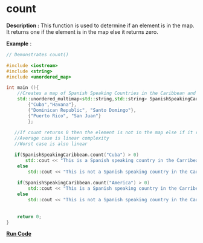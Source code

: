 # count

**Description :** This function is used to determine if an element is in the map. It returns one if the element is in the map 
else it returns zero.

**Example** :

```cpp
// Demonstrates count() 

#include <iostream>
#include <string>
#include <unordered_map>

int main (){
    //Creates a map of Spanish Speaking Countries in the Caribbean and calls it SpanishSpeakingCaribbean
    std::unordered_multimap<std::string,std::string> SpanishSpeakingCaribbean = {
        {"Cuba","Havana"},
        {"Dominican Republic", "Santo Domingo"},
        {"Puerto Rico", "San Juan"}
		};
       
   //If count returns 0 then the element is not in the map else if it returns 1 it is in the map
   //Average case is linear complexity
   //Worst case is also linear

   if(SpanishSpeakingCaribbean.count("Cuba") > 0)
       std::cout << "This is a Spanish speaking country in the Carribean" << std::endl;
    else
        std::cout << "This is not a Spanish speaking country in the Carribean" << std::endl;
    
    if(SpanishSpeakingCaribbean.count("America") > 0)
        std::cout << "This is a Spanish speaking country in the Carribean" << std::endl;
    else
        std::cout << "This is not a Spanish speaking country in the Carribean" << std::endl;
    
    
    return 0;
}
```
[**Run Code**](https://rextester.com/VEDGOF54462)
